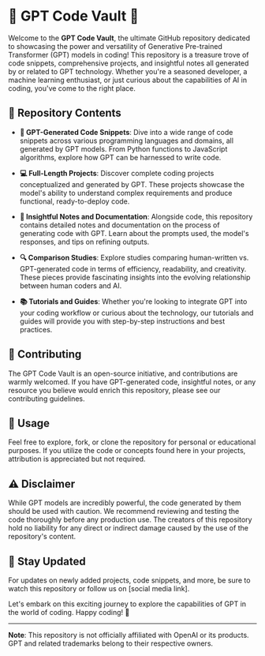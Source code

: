 # 🌟 GPT Code Vault 🌟

Welcome to the **GPT Code Vault**, the ultimate GitHub repository dedicated to showcasing the power and versatility of Generative Pre-trained Transformer (GPT) models in coding! This repository is a treasure trove of code snippets, comprehensive projects, and insightful notes all generated by or related to GPT technology. Whether you're a seasoned developer, a machine learning enthusiast, or just curious about the capabilities of AI in coding, you've come to the right place.

## 📂 Repository Contents

- **📜 GPT-Generated Code Snippets**: Dive into a wide range of code snippets across various programming languages and domains, all generated by GPT models. From Python functions to JavaScript algorithms, explore how GPT can be harnessed to write code.

- **💻 Full-Length Projects**: Discover complete coding projects conceptualized and generated by GPT. These projects showcase the model's ability to understand complex requirements and produce functional, ready-to-deploy code.

- **📝 Insightful Notes and Documentation**: Alongside code, this repository contains detailed notes and documentation on the process of generating code with GPT. Learn about the prompts used, the model's responses, and tips on refining outputs.

- **🔍 Comparison Studies**: Explore studies comparing human-written vs. GPT-generated code in terms of efficiency, readability, and creativity. These pieces provide fascinating insights into the evolving relationship between human coders and AI.

- **📚 Tutorials and Guides**: Whether you're looking to integrate GPT into your coding workflow or curious about the technology, our tutorials and guides will provide you with step-by-step instructions and best practices.

## 🤝 Contributing

The GPT Code Vault is an open-source initiative, and contributions are warmly welcomed. If you have GPT-generated code, insightful notes, or any resource you believe would enrich this repository, please see our contributing guidelines.

## 📂 Usage

Feel free to explore, fork, or clone the repository for personal or educational purposes. If you utilize the code or concepts found here in your projects, attribution is appreciated but not required.

## ⚠️ Disclaimer

While GPT models are incredibly powerful, the code generated by them should be used with caution. We recommend reviewing and testing the code thoroughly before any production use. The creators of this repository hold no liability for any direct or indirect damage caused by the use of the repository's content.

## 📢 Stay Updated

For updates on newly added projects, code snippets, and more, be sure to watch this repository or follow us on [social media link].

Let's embark on this exciting journey to explore the capabilities of GPT in the world of coding. Happy coding! 🚀

---

**Note**: This repository is not officially affiliated with OpenAI or its products. GPT and related trademarks belong to their respective owners.
